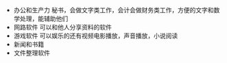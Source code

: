 - 办公和生产力 秘书，会做文字类工作，会计会做财务类工作，方便的文字和数学处理，能辅助他们
- 网路软件 可以和他人分享资料的软件
- 游戏软件 可以娱乐的还有视频电影播放，声音播放，小说阅读
- 新闻和书籍
- 文件整理软件
